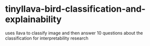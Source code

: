 # tinyllava-bird-classification-and-explainability
uses llava to classify image and then answer 10 questions about the classification for interpretability research

